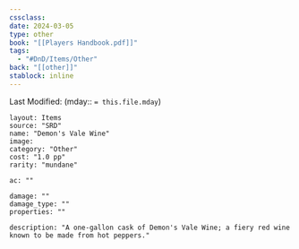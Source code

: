 ```yaml
---
cssclass: 
date: 2024-03-05
type: other
book: "[[Players Handbook.pdf]]"
tags:
  - "#DnD/Items/Other"
back: "[[other]]"
stablock: inline
---
```

Last Modified: (mday:: `= this.file.mday`)


```statblock
layout: Items
source: "SRD"
name: "Demon's Vale Wine"
image: 
category: "Other"
cost: "1.0 pp"
rarity: "mundane"

ac: ""

damage: ""
damage_type: ""
properties: ""

description: "A one-gallon cask of Demon's Vale Wine; a fiery red wine known to be made from hot peppers."
```